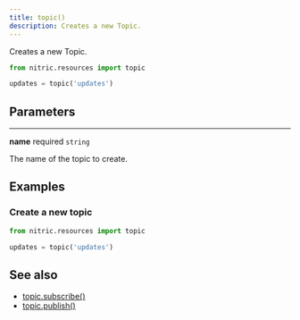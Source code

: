 ```yaml
---
title: topic()
description: Creates a new Topic.
---
```


Creates a new Topic.

```python
from nitric.resources import topic

updates = topic('updates')
```

## Parameters

---

**name** required `string`

The name of the topic to create.

## Examples

### Create a new topic

```python
from nitric.resources import topic

updates = topic('updates')
```

## See also

- [topic.subscribe()](./topic-subscribe.md)
- [topic.publish()](./topic-publish.md)
